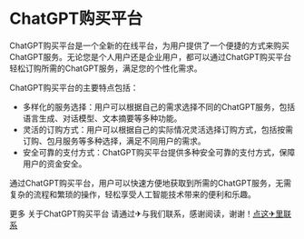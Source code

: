 # ChatGPT购买平台

ChatGPT购买平台是一个全新的在线平台，为用户提供了一个便捷的方式来购买ChatGPT服务。无论您是个人用户还是企业用户，都可以通过ChatGPT购买平台轻松订购所需的ChatGPT服务，满足您的个性化需求。

ChatGPT购买平台的主要特点包括：
- 多样化的服务选择：用户可以根据自己的需求选择不同的ChatGPT服务，包括语言生成、对话模型、文本摘要等多种功能。
- 灵活的订购方式：用户可以根据自己的实际情况灵活选择订购方式，包括按需订购、包月服务等多种选择，满足不同用户的需求。
- 安全可靠的支付方式：ChatGPT购买平台提供多种安全可靠的支付方式，保障用户的资金安全。

通过ChatGPT购买平台，用户可以快速方便地获取到所需的ChatGPT服务，无需复杂的流程和繁琐的操作，轻松享受人工智能技术带来的便利和乐趣。

更多 关于ChatGPT购买平台 请通过✈与我们联系，感谢阅读，谢谢！[点这✈里联系](https://www.k02.cc)